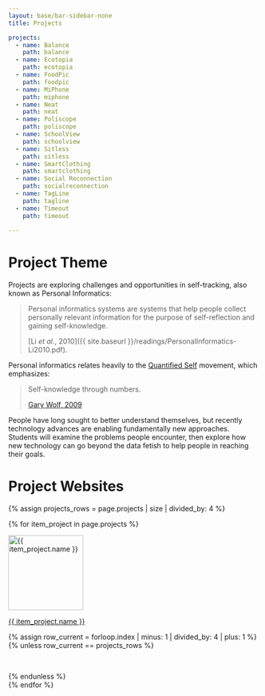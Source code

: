 ```yaml
---
layout: base/bar-sidebar-none
title: Projects

projects:
  - name: Balance
    path: balance
  - name: Ecotopia
    path: ecotopia
  - name: FoodPic
    path: foodpic
  - name: MiPhone
    path: miphone
  - name: Neat
    path: neat
  - name: Poliscope
    path: poliscope
  - name: SchoolView
    path: schoolview
  - name: Sitless
    path: sitless
  - name: SmartClothing
    path: smartclothing
  - name: Social Reconnection
    path: socialreconnection
  - name: TagLine
    path: tagline
  - name: Timeout
    path: timeout
   
---
```


# Project Theme

Projects are exploring challenges and opportunities in self-tracking, also known as Personal Informatics:

> Personal informatics systems are systems that help people collect personally relevant information for the purpose of 
> self-reflection and gaining self-knowledge.
>
> [Li _et al._, 2010]({{ site.baseurl }}/readings/PersonalInformatics-Li2010.pdf).

Personal informatics relates heavily to the [Quantified Self](http://quantifiedself.com/) movement, which emphasizes:

> Self-knowledge through numbers.
>
> [Gary Wolf, 2009](http://archive.wired.com/medtech/health/magazine/17-07/lbnp_knowthyself)

People have long sought to better understand themselves, but recently technology advances are enabling fundamentally new approaches. 
Students will examine the problems people encounter, then explore how new technology can go beyond the data fetish to help people in reaching their goals. 

# Project Websites

{% assign projects_rows = page.projects | size | divided_by: 4 %}

<html>
  <div class="row">
    {% for item_project in page.projects %}
      <div class="col-md-3">        
        <p>
          <a href="{{ site.baseurl }}/projects/{{ item_project.path }}/">
            <img src="{{ site.baseurl }}/projects/{{ item_project.path }}/project_thumb.png" width="150" alt="{{ item_project.name }}"/>
          </a>
        </p>
        <p>
          <a href="{{ site.baseurl }}/projects/{{ item_project.path }}/">
            {{ item_project.name }}
          </a>
        </p>
        {% assign row_current = forloop.index | minus: 1 | divided_by: 4 | plus: 1 %}
        {% unless row_current == projects_rows %}
          <p>&nbsp;</p>
        {% endunless %}
      </div>
    {% endfor %}
  </div>
</html>
